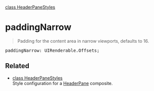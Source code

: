 [class HeaderPaneStyles](HeaderPaneStyles.md)

# paddingNarrow

> Padding for the content area in narrow viewports, defaults to 16.

<pre class="docgen_signature">paddingNarrow: UIRenderable.Offsets;</pre>

## Related

- [<!--{ref:class}-->class HeaderPaneStyles](HeaderPaneStyles.md) \
    Style configuration for a [HeaderPane](HeaderPane.md) composite.
